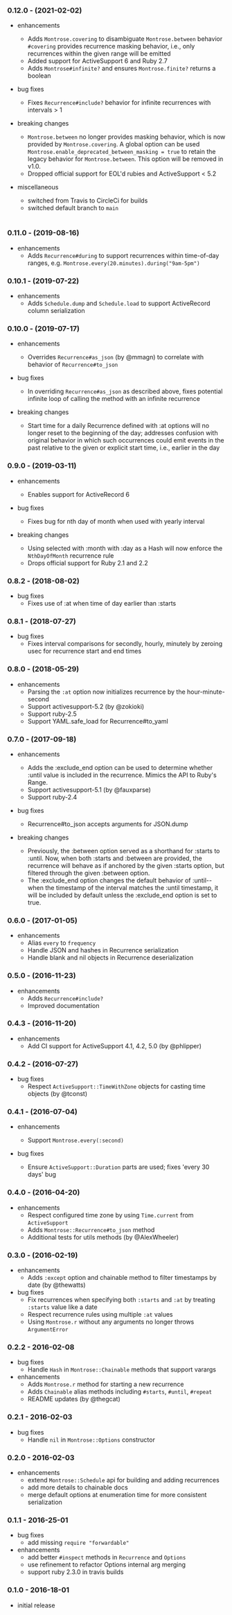### 0.12.0 - (2021-02-02)

* enhancements
  * Adds `Montrose.covering` to disambiguate `Montrose.between` behavior
  `#covering` provides recurrence masking behavior, i.e., only recurrences
  within the given range will be emitted
  * Added support for ActiveSupport 6 and Ruby 2.7
  * Adds `Montrose#infinite?` and ensures `Montrose.finite?` returns a boolean

* bug fixes
  * Fixes `Recurrence#include?` behavior for infinite recurrences with
  intervals > 1

* breaking changes
  * `Montrose.between` no longer provides masking behavior, which is now
  provided by `Montrose.covering`. A global option can be used
  `Montrose.enable_deprecated_between_masking = true` to retain the legacy
  behavior for `Montrose.between`. This option will be removed in v1.0.
  * Dropped official support for EOL'd rubies and ActiveSupport < 5.2

* miscellaneous
  * switched from Travis to CircleCi for builds
  * switched default branch to `main`
#
### 0.11.0 - (2019-08-16)

* enhancements
  * Adds `Recurrence#during` to support recurrences within time-of-day ranges,
    e.g. `Montrose.every(20.minutes).during("9am-5pm")`

### 0.10.1 - (2019-07-22)

* enhancements
  * Adds `Schedule.dump` and `Schedule.load` to support ActiveRecord column
    serialization

### 0.10.0 - (2019-07-17)

* enhancements
  * Overrides `Recurrence#as_json` (by @mmagn) to correlate with behavior of
    `Recurrence#to_json`

* bug fixes
  * In overriding `Recurrence#as_json` as described above, fixes potential
    infinite loop of calling the method with an infinite recurrence

* breaking changes
  * Start time for a daily Recurrence defined with :at options will no longer
    reset to the beginning of the day; addresses confusion with original
    behavior in which such occurrences could emit events in the past relative
    to the given or explicit start time, i.e., earlier in the day

### 0.9.0 - (2019-03-11)

* enhancements
  * Enables support for ActiveRecord 6

* bug fixes
  * Fixes bug for nth day of month when used with yearly interval

* breaking changes
  * Using selected with :month with :day as a Hash will now enforce the
    `NthDayOfMonth` recurrence rule
  * Drops official support for Ruby 2.1 and 2.2

### 0.8.2 - (2018-08-02)

* bug fixes
  * Fixes use of :at when time of day earlier than :starts

### 0.8.1 - (2018-07-27)

* bug fixes
  * Fixes interval comparisons for secondly, hourly, minutely by zeroing usec
    for recurrence start and end times

### 0.8.0 - (2018-05-29)

* enhancements
  * Parsing the `:at` option now initializes recurrence by the hour-minute-second
  * Support activesupport-5.2 (by @zokioki)
  * Support ruby-2.5
  * Support YAML.safe_load for Recurrence#to_yaml

### 0.7.0 - (2017-09-18)

* enhancements
  * Adds the :exclude_end option can be used to determine whether :until value
    is included in the recurrence. Mimics the API to Ruby's Range.
  * Support activesupport-5.1 (by @fauxparse)
  * Support ruby-2.4

* bug fixes
  * Recurrence#to_json accepts arguments for JSON.dump

* breaking changes
  * Previously, the :between option served as a shorthand for :starts to :until.
    Now, when both :starts and :between are provided, the recurrence will behave
as if anchored by the given :starts option, but filtered through the given
:between option.
  * The :exclude_end option changes the default behavior of :until--when the
    timestamp of the interval matches the :until timestamp, it will be included
by default unless the :exclude_end option is set to true.

### 0.6.0 - (2017-01-05)

* enhancements
  * Alias `every` to `frequency`
  * Handle JSON and hashes in Recurrence serialization
  * Handle blank and nil objects in Recurrence deserialization

### 0.5.0 - (2016-11-23)

* enhancements
  * Adds `Recurrence#include?`
  * Improved documentation

### 0.4.3 - (2016-11-20)

* enhancements
  * Add CI support for ActiveSupport 4.1, 4.2, 5.0 (by @phlipper)

### 0.4.2 - (2016-07-27)

* bug fixes
  * Respect `ActiveSupport::TimeWithZone` objects for casting time objects (by
    @tconst)

### 0.4.1 - (2016-07-04)

* enhancements
  * Support `Montrose.every(:second)`

* bug fixes
  * Ensure `ActiveSupport::Duration` parts are used; fixes 'every 30 days' bug

### 0.4.0 - (2016-04-20)

* enhancements
  * Respect configured time zone by using `Time.current` from `ActiveSupport`
  * Adds `Montrose::Recurrence#to_json` method
  * Additional tests for utils methods (by @AlexWheeler)

### 0.3.0 - (2016-02-19)

* enhancements
  * Adds `:except` option and chainable method to filter timestamps by date (by
    @thewatts)
* bug fixes
  * Fix recurrences when specifying both `:starts` and `:at` by treating
    `:starts` value like a date
  * Respect recurrence rules using multiple `:at` values
  * Using `Montrose.r` without any arguments no longer throws `ArgumentError`

### 0.2.2 - 2016-02-08

* bug fixes
  * Handle `Hash` in `Montrose::Chainable` methods that support varargs
* enhancements
  * Adds `Montrose.r` method for starting a new recurrence
  * Adds `Chainable` alias methods including `#starts`, `#until`, `#repeat`
  * README updates (by @thegcat)

### 0.2.1 - 2016-02-03

* bug fixes
  * Handle `nil` in `Montrose::Options` constructor

### 0.2.0 - 2016-02-03

* enhancements
  * extend `Montrose::Schedule` api for building and adding recurrences
  * add more details to chainable docs
  * merge default options at enumeration time for more consistent serialization

### 0.1.1 - 2016-25-01

* bug fixes
  * add missing `require "forwardable"`
* enhancements
  * add better `#inspect` methods in `Recurrence` and `Options`
  * use refinement to refactor Options internal arg merging
  * support ruby 2.3.0 in travis builds

### 0.1.0 - 2016-18-01

* initial release
